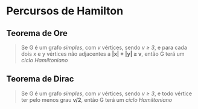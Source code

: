 # Percursos de Hamilton

## Teorema de Ore

> Se G é um grafo *simples*, com *v* vértices, sendo *v ≥ 3*, e para cada dois x
> e y vértices não adjacentes a **|x| + |y| ≥ v**, então G terá um *ciclo
> Hamiltoniano*

## Teorema de Dirac

> Se G é um grafo *simples*, com *v* vértices, sendo *v ≥ 3*, e todo vértice ter
> pelo menos grau **v/2**, então G terá um *ciclo Hamiltoniano*
